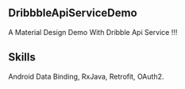 ## DribbbleApiServiceDemo
A Material Design Demo With Dribble Api Service !!!

## Skills
Android Data Binding, RxJava, Retrofit, OAuth2.
